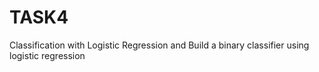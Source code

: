 # TASK4
 Classification with Logistic Regression and Build a binary classifier using logistic regression
